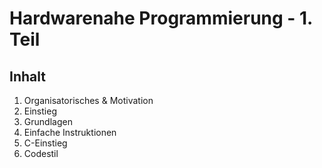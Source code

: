 # Hardwarenahe Programmierung - 1. Teil

## Inhalt
1. Organisatorisches & Motivation
2. Einstieg
3. Grundlagen
4. Einfache Instruktionen
5. C-Einstieg
6. Codestil

